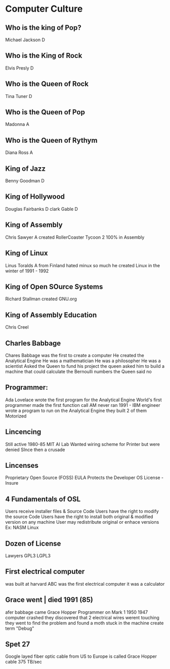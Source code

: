 # Computer Culture

## Who is the king of Pop?
Michael Jackson     D

## Who is the King of Rock
Elvis Presly        D

## Who is the Queen of Rock
Tina Tuner          D      

## Who is the Queen of Pop
Madonna             A

## Who is the Queen of Rythym
Diana Ross          A   

## King of Jazz
Benny Goodman       D

## King of Hollywood
Douglas Fairbanks   D
clark Gable         D

## King of Assembly
Chris Sawyer        A
created RollerCoaster Tycoon 2 100% in Assembly

## King of Linux
Linus Toralds       A
from Finland
hated minux so much he created Linux in the winter of 1991 - 1992

## King of Open SOurce Systems
Richard Stallman 
created GNU.org

## King of Assembly Education
Chris Creel

## Charles Babbage
Chares Babbage was the first to create a computer
He created the Analytical Engine
He was a mathematician
He was a philosopher
He was a scientist
Asked the Queen to fund his project
the queen asked him to build a machine that could calculate the Bernoulli numbers
the Queen said no

## Programmer:
Ada Lovelace wrote the first program for the Analytical Engine
World's first programmer
made the first function call
AM never ran
1991 - IBM engineer wrote a program to run on the Analytical Engine 
they built 2 of them
Motorized 


## Lincencing
Still active
1980-85
MIT AI Lab
Wanted wiring scheme for Printer but were denied
SInce then a crusade

## Lincenses
Proprietary
Open Source (FOSS)
EULA Protects the Developer
OS License
-Insure

## 4 Fundamentals of OSL
Users receive installer files & Source Code 
Users have the right to modify the source Code
Users have the right to install both original & modified version on any machine
User may redistribute original or enhace versions
Ex: NASM Linux 

## Dozen of License
Lawyers
GPL3
LGPL3 


## First electrical computer
was built at harvard
ABC was the first electrical computer
it was a calculator

## Grace went | died 1991 (85) 
afer babbage came Grace Hopper
Programmer on Mark 1
1950 1947 
computer crashed they discovered that 2 electrical wires werent touching
they went to find the problem and found a moth stuck in the machine
create term "Debug"

## Spet 27
Google layed fiber optic cable from US to Europe
is called Grace Hopper  cable
375 TB/sec

